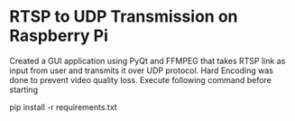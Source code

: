 # RTSP to UDP Transmission on Raspberry Pi
 Created a GUI application using PyQt and FFMPEG that takes RTSP link as input from user and transmits it over UDP protocol. Hard Encoding was done to prevent video quality loss.
 Execute following command before starting

 pip install -r requirements.txt